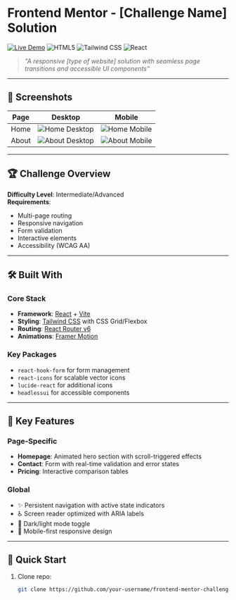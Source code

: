 # Frontend Mentor - [Challenge Name] Solution

[![Live Demo](https://img.shields.io/badge/🌐_Live_Demo-Click_Here-8A2BE2?style=for-the-badge&logo=vercel)]([designoportfolio-website.netlify.app](https://designoportfolio-website.netlify.app))
![HTML5](https://img.shields.io/badge/HTML5-E34F26?style=for-the-badge&logo=html5&logoColor=white)
![Tailwind CSS](https://img.shields.io/badge/Tailwind_CSS-38B2AC?style=for-the-badge&logo=tailwind-css&logoColor=white)
![React](https://img.shields.io/badge/React-20232A?style=for-the-badge&logo=react&logoColor=61DAFB)

> *"A responsive [type of website] solution with seamless page transitions and accessible UI components"*

---

## 📸 Screenshots

| Page | Desktop | Mobile |
|------|---------|--------|
| Home | ![Home Desktop](screenshot-desktop-home.jpg) | ![Home Mobile](screenshot-mobile-home.jpg) |
| About | ![About Desktop](screenshot-desktop-about.jpg) | ![About Mobile](screenshot-mobile-about.jpg) |

---

## 🏆 Challenge Overview

**Difficulty Level**: Intermediate/Advanced  
**Requirements**: 
- Multi-page routing
- Responsive navigation
- Form validation
- Interactive elements
- Accessibility (WCAG AA)

---

## 🛠 Built With

### Core Stack
- **Framework**: [React](https://react.dev/) + [Vite](https://vitejs.dev/)
- **Styling**: [Tailwind CSS](https://tailwindcss.com/) with CSS Grid/Flexbox
- **Routing**: [React Router v6](https://reactrouter.com/)
- **Animations**: [Framer Motion](https://www.framer.com/motion/)

### Key Packages
- `react-hook-form` for form management
- `react-icons` for scalable vector icons
- `lucide-react` for additional icons
- `headlessui` for accessible components

---

## 🎯 Key Features

### Page-Specific
- **Homepage**: Animated hero section with scroll-triggered effects
- **Contact**: Form with real-time validation and error states
- **Pricing**: Interactive comparison tables

### Global
- ✨ Persistent navigation with active state indicators
- ♿ Screen reader optimized with ARIA labels
- 🌙 Dark/light mode toggle
- 📱 Mobile-first responsive design

---

## 🚀 Quick Start

1. Clone repo:
   ```bash
   git clone https://github.com/your-username/frontend-mentor-challenge.git
